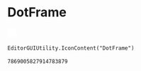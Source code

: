 # DotFrame
![](/img/DotFrame.png)

``` CSharp
EditorGUIUtility.IconContent("DotFrame")
```
```
7869005827914783879
```
